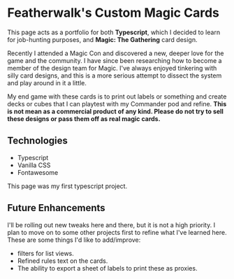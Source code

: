 # Featherwalk's Custom Magic Cards

This page acts as a portfolio for both **Typescript**, which I decided to learn for job-hunting purposes, and **Magic: The Gathering** card design.

Recently I attended a Magic Con and discovered a new, deeper love for the game and the community. I have since been researching how to become a member of the design team for Magic. I've always enjoyed tinkering with silly card designs, and this is a more serious attempt to dissect the system and play around in it a little.

My end game with these cards is to print out labels or something and create decks or cubes that I can playtest with my Commander pod and refine. **This is not mean as a commercial product of any kind. Please do not try to sell these designs or pass them off as real magic cards.**

## Technologies

- Typescript
- Vanilla CSS
- Fontawesome

This page was my first typescript project.

## Future Enhancements

I'll be rolling out new tweaks here and there, but it is not a high priority. I plan to move on to some other projects first to refine what I've learned here. These are some things I'd like to add/improve:

- filters for list views.
- Refined rules text on the cards.
- The ability to export a sheet of labels to print these as proxies.
